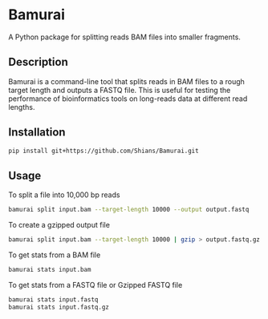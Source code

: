 # Bamurai

A Python package for splitting reads BAM files into smaller fragments.

## Description

Bamurai is a command-line tool that splits reads in BAM files to a rough target length and outputs a FASTQ file. This is useful for testing the performance of bioinformatics tools on long-reads data at different read lengths.

## Installation

```bash
pip install git+https://github.com/Shians/Bamurai.git
```

## Usage

To split a file into 10,000 bp reads
```bash
bamurai split input.bam --target-length 10000 --output output.fastq
```

To create a gzipped output file
```bash
bamurai split input.bam --target-length 10000 | gzip > output.fastq.gz
```

To get stats from a BAM file
```bash
bamurai stats input.bam
```

To get stats from a FASTQ file or Gzipped FASTQ file
```bash
bamurai stats input.fastq
bamurai stats input.fastq.gz
```